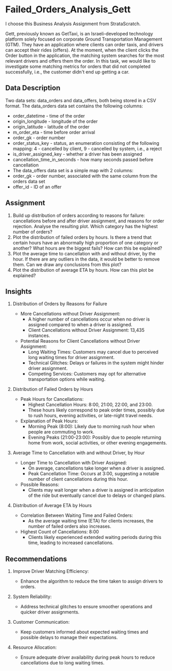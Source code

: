 # Failed_Orders_Analysis_Gett
I choose this Business Analysis Assignment from StrataScratch.

Gett, previously known as GetTaxi, is an Israeli-developed technology platform solely focused on corporate Ground Transportation Management (GTM). They have an application where clients can order taxis, and drivers can accept their rides (offers). At the moment, when the client clicks the Order button in the application, the matching system searches for the most relevant drivers and offers them the order. In this task, we would like to investigate some matching metrics for orders that did not completed successfully, i.e., the customer didn't end up getting a car.

## Data Description
Two data sets: data_orders and data_offers, both being stored in a CSV format. The data_orders data set contains the following columns:
* order_datetime - time of the order
* origin_longitude - longitude of the order
* origin_latitude - latitude of the order
* m_order_eta - time before order arrival
* order_gk - order number
* order_status_key - status, an enumeration consisting of the following mapping:
    4 - cancelled by client,
    9 - cancelled by system, i.e., a reject
* is_driver_assigned_key - whether a driver has been assigned
* cancellation_time_in_seconds - how many seconds passed before cancellation
* The data_offers data set is a simple map with 2 columns:
* order_gk - order number, associated with the same column from the orders data set
* offer_id - ID of an offer

## Assignment

1. Build up distribution of orders according to reasons for failure: cancellations before and after driver assignment, and reasons for order rejection. Analyse the resulting plot. Which category has the highest number of orders?
2. Plot the distribution of failed orders by hours. Is there a trend that certain hours have an abnormally high proportion of one category or another? What hours are the biggest fails? How can this be explained?
3. Plot the average time to cancellation with and without driver, by the hour. If there are any outliers in the data, it would be better to remove them. Can we draw any conclusions from this plot?
4. Plot the distribution of average ETA by hours. How can this plot be explained?

## Insights

1. Distribution of Orders by Reasons for Failure
    * More Cancellations without Driver Assignment:
        * A higher number of cancellations occur when no driver is assigned compared to when a driver is assigned.
        * Client Cancellations without Driver Assignment: 13,435 instances.
    * Potential Reasons for Client Cancellations without Driver Assignment:
        * Long Waiting Times: Customers may cancel due to perceived long waiting times for driver assignment.
        * Technical Glitches: Delays or failures in the system might hinder driver assignment.
        * Competing Services: Customers may opt for alternative transportation options while waiting.

2. Distribution of Failed Orders by Hours
    * Peak Hours for Cancellations:
        * Highest Cancellation Hours: 8:00, 21:00, 22:00, and 23:00.
        * These hours likely correspond to peak order times, possibly due to rush hours, evening activities, or late-night travel needs.
    * Explanation of Peak Hours:
        * Morning Peak (8:00): Likely due to morning rush hour when people are commuting to work.
        * Evening Peaks (21:00-23:00): Possibly due to people returning home from work, social activities, or other evening engagements.

3. Average Time to Cancellation with and without Driver, by Hour
    * Longer Time to Cancellation with Driver Assigned:
        * On average, cancellations take longer when a driver is assigned.
        * Peak Cancellation Time: Occurs at 3:00, suggesting a notable number of client cancellations during this hour.
    * Possible Reasons:
        * Clients may wait longer when a driver is assigned in anticipation of the ride but eventually cancel due to delays or changed plans.

4. Distribution of Average ETA by Hours
    * Correlation Between Waiting Time and Failed Orders:
        * As the average waiting time (ETA) for clients increases, the number of failed orders also increases.
    * Highest Count of Cancellations: 8:00
        * Clients likely experienced extended waiting periods during this time, leading to increased cancellations.

## Recommendations

1. Improve Driver Matching Efficiency:
    * Enhance the algorithm to reduce the time taken to assign drivers to orders.

2. System Reliability:
    * Address technical glitches to ensure smoother operations and quicker driver assignments.

3. Customer Communication:
    * Keep customers informed about expected waiting times and possible delays to manage their expectations.

4. Resource Allocation:
    * Ensure adequate driver availability during peak hours to reduce cancellations due to long waiting times.
